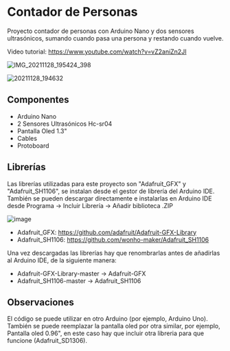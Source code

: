 # Contador de Personas

Proyecto contador de personas con Arduino Nano y dos sensores ultrasónicos, sumando cuando pasa una persona y restando cuando vuelve.

Video tutorial: https://www.youtube.com/watch?v=vZ2aniZn2JI

![IMG_20211128_195424_398](https://user-images.githubusercontent.com/85527788/169410917-14e17a98-3726-4c27-b31e-bc5906e55c61.jpg) 

![20211128_194632](https://user-images.githubusercontent.com/85527788/169410933-4de0460c-da84-4a18-bc91-fe9e937ad866.jpg)


## Componentes

- Arduino Nano
- 2 Sensores Ultrasónicos Hc-sr04
- Pantalla Oled 1.3"
- Cables
- Protoboard

## Librerías

Las librerías utilizadas para este proyecto son "Adafruit_GFX" y "Adafruit_SH1106", se instalan desde el gestor de librería del Arduino IDE.
También se pueden descargar directamente e instalarlas en Arduino IDE desde Programa -> Incluir Librería -> Añadir biblioteca .ZIP

![image](https://user-images.githubusercontent.com/85527788/169146179-f601ad1e-b4b3-4a4c-ab23-7f3107fc234f.png)

- Adafruit_GFX: https://github.com/adafruit/Adafruit-GFX-Library
- Adafruit_SH1106: https://github.com/wonho-maker/Adafruit_SH1106

Una vez descargadas las librerías hay que renombrarlas antes de añadirlas al Arduino IDE, de la siguiente manera:

- Adafruit-GFX-Library-master -> Adafruit-GFX
- Adafruit_SH1106-master -> Adafruit_SH1106

## Observaciones

El código se puede utilizar en otro Arduino (por ejemplo, Arduino Uno). También se puede reemplazar la pantalla oled por otra similar, por ejemplo, Pantalla oled 0.96", en este caso hay que incluir otra libreria para que funcione (Adafruit_SD1306).
